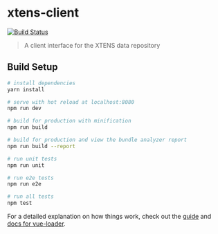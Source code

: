 # xtens-client

[![Build Status](https://travis-ci.com/xtens-suite/xtens-client.svg?branch=master)](https://travis-ci.com/xtens-suite/xtens-client)


> A client interface for the XTENS data repository

## Build Setup

``` bash
# install dependencies
yarn install

# serve with hot reload at localhost:8080
npm run dev

# build for production with minification
npm run build

# build for production and view the bundle analyzer report
npm run build --report

# run unit tests
npm run unit

# run e2e tests
npm run e2e

# run all tests
npm test
```

For a detailed explanation on how things work, check out the [guide](http://vuejs-templates.github.io/webpack/) and [docs for vue-loader](http://vuejs.github.io/vue-loader).
